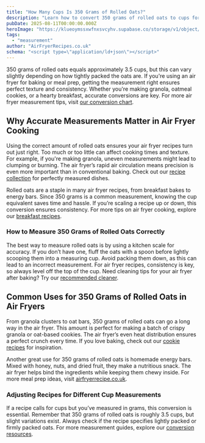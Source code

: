 ```yaml
---
title: "How Many Cups Is 350 Grams of Rolled Oats?"
description: "Learn how to convert 350 grams of rolled oats to cups for perfect air fryer recipes every time. Get precise measurements now!"
pubDate: 2025-08-11T00:00:00.000Z
heroImage: "https://klueoymssxwfnxsvcyhv.supabase.co/storage/v1/object/public/md/how-many-cups-is-350-grams-of-rolled-oats-d5e387ab.webp"
tags:
  - "measurement"
author: "AirFryerRecipes.co.uk"
schema: "<script type=\"application/ld+json\"></script>"
---
```


<p>350 grams of rolled oats equals approximately 3.5 cups, but this can vary slightly depending on how tightly packed the oats are. If you're using an air fryer for baking or meal prep, getting the measurement right ensures perfect texture and consistency. Whether you're making granola, oatmeal cookies, or a hearty breakfast, accurate conversions are key. For more air fryer measurement tips, visit <a href=https://www.airfryerrecipe.co.uk/air-fryer-conversion-chart>our conversion chart</a>.</p>  

<h2>Why Accurate Measurements Matter in Air Fryer Cooking</h2>  
<p>Using the correct amount of rolled oats ensures your air fryer recipes turn out just right. Too much or too little can affect cooking times and texture. For example, if you're making granola, uneven measurements might lead to clumping or burning. The air fryer’s rapid air circulation means precision is even more important than in conventional baking. Check out our <a href=https://www.airfryerrecipe.co.uk/recipes>recipe collection</a> for perfectly measured dishes.</p>  

<p>Rolled oats are a staple in many air fryer recipes, from breakfast bakes to energy bars. Since 350 grams is a common measurement, knowing the cup equivalent saves time and hassle. If you’re scaling a recipe up or down, this conversion ensures consistency. For more tips on air fryer cooking, explore our <a href=https://www.airfryerrecipe.co.uk/recipe-category/breakfast>breakfast recipes</a>.</p>  

<h3>How to Measure 350 Grams of Rolled Oats Correctly</h3>  
<p>The best way to measure rolled oats is by using a kitchen scale for accuracy. If you don’t have one, fluff the oats with a spoon before lightly scooping them into a measuring cup. Avoid packing them down, as this can lead to an incorrect measurement. For air fryer recipes, consistency is key, so always level off the top of the cup. Need cleaning tips for your air fryer after baking? Try our <a href=https://www.airfryerrecipe.co.uk/air-fryer-cleaner>recommended cleaner</a>.</p>  

<h2>Common Uses for 350 Grams of Rolled Oats in Air Fryers</h2>  
<p>From granola clusters to oat bars, 350 grams of rolled oats can go a long way in the air fryer. This amount is perfect for making a batch of crispy granola or oat-based cookies. The air fryer’s even heat distribution ensures a perfect crunch every time. If you love baking, check out our <a href=https://www.airfryerrecipe.co.uk/recipe-category/cookies>cookie recipes</a> for inspiration.</p>  

<p>Another great use for 350 grams of rolled oats is homemade energy bars. Mixed with honey, nuts, and dried fruit, they make a nutritious snack. The air fryer helps bind the ingredients while keeping them chewy inside. For more meal prep ideas, visit <a href=https://www.airfryerrecipe.co.uk>airfryerrecipe.co.uk</a>.</p>  

<h3>Adjusting Recipes for Different Cup Measurements</h3>  
<p>If a recipe calls for cups but you’ve measured in grams, this conversion is essential. Remember that 350 grams of rolled oats is roughly 3.5 cups, but slight variations exist. Always check if the recipe specifies lightly packed or firmly packed oats. For more measurement guides, explore our <a href=https://www.airfryerrecipe.co.uk/air-fryer-conversion-chart>conversion resources</a>.</p>